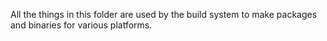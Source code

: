 All the things in this folder are used by the build system 
to make packages and binaries for various platforms.